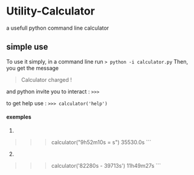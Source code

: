 # Utility-Calculator
 a usefull python command line calculator


## simple use
To use it simply, in a command line run 
``` > python -i calculator.py ```
Then, you get the message 
> Calculator charged !

and python invite you to interact :
``` >>> ```

to get help use :
``` >>> calculator('help') ```

#### exemples
1. ```python
>>> calculator("9h52m10s = s")
35530.0s ```
2. ```python
>>> calculator('82280s - 39713s')
11h49m27s ```


